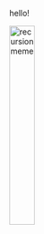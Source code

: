 <p style="text-align: left;">hello!</p>
<img src="https://pbs.twimg.com/media/EdXAwNXWoAA_tgd.jpg" alt="recursion meme" width="30%" height="30%" style="align: right;">

